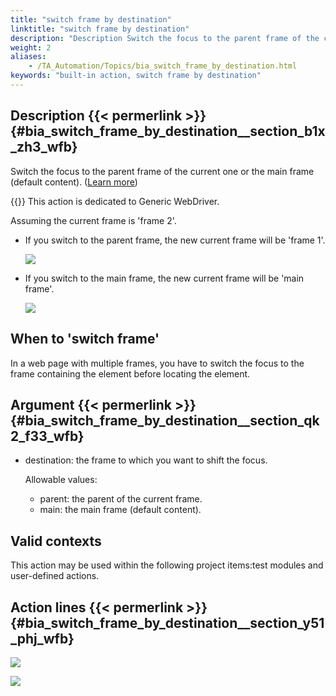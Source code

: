 ```yaml
--- 
title: "switch frame by destination"
linktitle: "switch frame by destination"
description: "Description Switch the focus to the parent frame of the current one or the main frame (default content). ( Learn more ) Important: This action is dedicated to Generic WebDriver. Assuming the current ..."
weight: 2
aliases: 
    - /TA_Automation/Topics/bia_switch_frame_by_destination.html
keywords: "built-in action, switch frame by destination"
---
```


## Description {{< permerlink >}} {#bia_switch_frame_by_destination__section_b1x_zh3_wfb} 

Switch the focus to the parent frame of the current one or the main frame \(default content\). \([Learn more](https://www.guru99.com/handling-iframes-selenium.html)\)

{{<important>}} This action is dedicated to Generic WebDriver.

Assuming the current frame is 'frame 2'.

-   If you switch to the parent frame, the new current frame will be 'frame 1'.

    ![](/images/TA_Automation/Images/bia_switch_frame_by_destination_parent_illustration.png)

-   If you switch to the main frame, the new current frame will be 'main frame'.

    ![](/images/TA_Automation/Images/bia_switch_frame_by_destination_main_illustration.png)


## When to 'switch frame'

In a web page with multiple frames, you have to switch the focus to the frame containing the element before locating the element.

## Argument {{< permerlink >}} {#bia_switch_frame_by_destination__section_qk2_f33_wfb} 

-   destination: the frame to which you want to shift the focus.

    Allowable values:

    -   parent: the parent of the current frame.
    -   main: the main frame \(default content\).

## Valid contexts

This action may be used within the following project items:test modules and user-defined actions.

## Action lines {{< permerlink >}} {#bia_switch_frame_by_destination__section_y51_phj_wfb} 

![](/images/TA_Automation/Images/bia_switch_frame_by_destination_parent_pgm.png)

![](/images/TA_Automation/Images/bia_switch_frame_by_destination_main_pgm.png)




